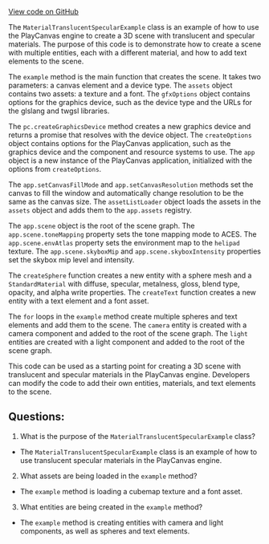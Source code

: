 [View code on GitHub](https://github.com/playcanvas/engine/examples/src/examples/graphics/material-translucent-specular.tsx)

The `MaterialTranslucentSpecularExample` class is an example of how to use the PlayCanvas engine to create a 3D scene with translucent and specular materials. The purpose of this code is to demonstrate how to create a scene with multiple entities, each with a different material, and how to add text elements to the scene. 

The `example` method is the main function that creates the scene. It takes two parameters: a canvas element and a device type. The `assets` object contains two assets: a texture and a font. The `gfxOptions` object contains options for the graphics device, such as the device type and the URLs for the glslang and twgsl libraries. 

The `pc.createGraphicsDevice` method creates a new graphics device and returns a promise that resolves with the device object. The `createOptions` object contains options for the PlayCanvas application, such as the graphics device and the component and resource systems to use. The `app` object is a new instance of the PlayCanvas application, initialized with the options from `createOptions`. 

The `app.setCanvasFillMode` and `app.setCanvasResolution` methods set the canvas to fill the window and automatically change resolution to be the same as the canvas size. The `assetListLoader` object loads the assets in the `assets` object and adds them to the `app.assets` registry. 

The `app.scene` object is the root of the scene graph. The `app.scene.toneMapping` property sets the tone mapping mode to ACES. The `app.scene.envAtlas` property sets the environment map to the `helipad` texture. The `app.scene.skyboxMip` and `app.scene.skyboxIntensity` properties set the skybox mip level and intensity. 

The `createSphere` function creates a new entity with a sphere mesh and a `StandardMaterial` with diffuse, specular, metalness, gloss, blend type, opacity, and alpha write properties. The `createText` function creates a new entity with a text element and a font asset. 

The `for` loops in the `example` method create multiple spheres and text elements and add them to the scene. The `camera` entity is created with a camera component and added to the root of the scene graph. The `light` entities are created with a light component and added to the root of the scene graph. 

This code can be used as a starting point for creating a 3D scene with translucent and specular materials in the PlayCanvas engine. Developers can modify the code to add their own entities, materials, and text elements to the scene.
## Questions: 
 1. What is the purpose of the `MaterialTranslucentSpecularExample` class?
- The `MaterialTranslucentSpecularExample` class is an example of how to use translucent specular materials in the PlayCanvas engine.

2. What assets are being loaded in the `example` method?
- The `example` method is loading a cubemap texture and a font asset.

3. What entities are being created in the `example` method?
- The `example` method is creating entities with camera and light components, as well as spheres and text elements.